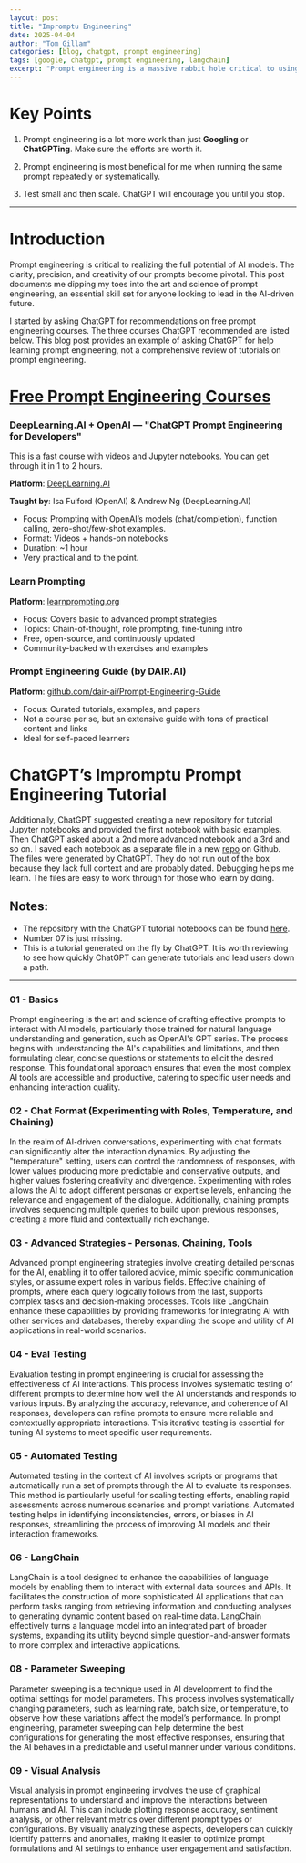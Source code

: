 ```yaml
---
layout: post
title: "Impromptu Engineering"
date: 2025-04-04
author: "Tom Gillam"
categories: [blog, chatgpt, prompt engineering]
tags: [google, chatgpt, prompt engineering, langchain]
excerpt: "Prompt engineering is a massive rabbit hole critical to using AI."
---
```


# Key Points

1. Prompt engineering is a lot more work than just **Googling** or **ChatGPTing**. Make sure the efforts are worth it.

2. Prompt engineering is most beneficial for me when running the same prompt repeatedly or systematically.

3. Test small and then scale. ChatGPT will encourage you until you stop.

---
# Introduction
Prompt engineering is critical to realizing the full potential of AI models. The clarity, precision, and creativity of our prompts become pivotal. This post documents me dipping my toes into the art and science of prompt engineering, an essential skill set for anyone looking to lead in the AI-driven future.

I started by asking ChatGPT for recommendations on free prompt engineering courses. The three courses ChatGPT recommended are listed below. This blog post provides an example of asking ChatGPT for help learning prompt engineering, not a comprehensive review of tutorials on prompt engineering.

# [Free Prompt Engineering Courses](https://chatgpt.com/?prompt=Recommend%20some%20free%20prompt%20engineering%20courses.)

### DeepLearning.AI + OpenAI — "ChatGPT Prompt Engineering for Developers"
This is a fast course with videos and Jupyter notebooks. You can get through it in 1 to 2 hours.

**Platform**: [DeepLearning.AI](https://learn.deeplearning.ai/chatgpt-prompt-eng)

 **Taught by**: Isa Fulford (OpenAI) & Andrew Ng (DeepLearning.AI)

- Focus: Prompting with OpenAI’s models (chat/completion), function calling, zero-shot/few-shot examples.
- Format: Videos + hands-on notebooks
- Duration: ~1 hour
- Very practical and to the point.

### Learn Prompting

**Platform**: [learnprompting.org](https://learnprompting.org/)

- Focus: Covers basic to advanced prompt strategies
- Topics: Chain-of-thought, role prompting, fine-tuning intro
- Free, open-source, and continuously updated
- Community-backed with exercises and examples

### Prompt Engineering Guide (by DAIR.AI)

**Platform**: [github.com/dair-ai/Prompt-Engineering-Guide](https://github.com/dair-ai/Prompt-Engineering-Guide)

- Focus: Curated tutorials, examples, and papers
- Not a course per se, but an extensive guide with tons of practical content and links
- Ideal for self-paced learners

# ChatGPT’s Impromptu Prompt Engineering Tutorial

Additionally, ChatGPT suggested creating a new repository for tutorial Jupyter notebooks and provided the first notebook with basic examples. Then ChatGPT asked about a 2nd more advanced notebook and a 3rd and so on. I saved each notebook as a separate file in a new [repo](https://github.com/tsgillam/prompt-egineering) on Github. The files were generated by ChatGPT. They do not run out of the box because they lack full context and are probably dated. Debugging helps me learn. The files are easy to work through for those who learn by doing.

## Notes:
- The repository with the ChatGPT tutorial notebooks can be found [here](https://github.com/tsgillam/prompt-egineering).
- Number 07 is just missing.
- This is a tutorial generated on the fly by ChatGPT. It is worth reviewing to see how quickly ChatGPT can generate tutorials and lead users down a path.
---
### 01 - Basics

Prompt engineering is the art and science of crafting effective prompts to interact with AI models, particularly those trained for natural language understanding and generation, such as OpenAI's GPT series. The process begins with understanding the AI's capabilities and limitations, and then formulating clear, concise questions or statements to elicit the desired response. This foundational approach ensures that even the most complex AI tools are accessible and productive, catering to specific user needs and enhancing interaction quality.

### 02 - Chat Format (Experimenting with Roles, Temperature, and Chaining)

In the realm of AI-driven conversations, experimenting with chat formats can significantly alter the interaction dynamics. By adjusting the "temperature" setting, users can control the randomness of responses, with lower values producing more predictable and conservative outputs, and higher values fostering creativity and divergence. Experimenting with roles allows the AI to adopt different personas or expertise levels, enhancing the relevance and engagement of the dialogue. Additionally, chaining prompts involves sequencing multiple queries to build upon previous responses, creating a more fluid and contextually rich exchange.

### 03 - Advanced Strategies - Personas, Chaining, Tools

Advanced prompt engineering strategies involve creating detailed personas for the AI, enabling it to offer tailored advice, mimic specific communication styles, or assume expert roles in various fields. Effective chaining of prompts, where each query logically follows from the last, supports complex tasks and decision-making processes. Tools like LangChain enhance these capabilities by providing frameworks for integrating AI with other services and databases, thereby expanding the scope and utility of AI applications in real-world scenarios.

### 04 - Eval Testing

Evaluation testing in prompt engineering is crucial for assessing the effectiveness of AI interactions. This process involves systematic testing of different prompts to determine how well the AI understands and responds to various inputs. By analyzing the accuracy, relevance, and coherence of AI responses, developers can refine prompts to ensure more reliable and contextually appropriate interactions. This iterative testing is essential for tuning AI systems to meet specific user requirements.

### 05 - Automated Testing

Automated testing in the context of AI involves scripts or programs that automatically run a set of prompts through the AI to evaluate its responses. This method is particularly useful for scaling testing efforts, enabling rapid assessments across numerous scenarios and prompt variations. Automated testing helps in identifying inconsistencies, errors, or biases in AI responses, streamlining the process of improving AI models and their interaction frameworks.

### 06 - LangChain

LangChain is a tool designed to enhance the capabilities of language models by enabling them to interact with external data sources and APIs. It facilitates the construction of more sophisticated AI applications that can perform tasks ranging from retrieving information and conducting analyses to generating dynamic content based on real-time data. LangChain effectively turns a language model into an integrated part of broader systems, expanding its utility beyond simple question-and-answer formats to more complex and interactive applications.

### 08 - Parameter Sweeping

Parameter sweeping is a technique used in AI development to find the optimal settings for model parameters. This process involves systematically changing parameters, such as learning rate, batch size, or temperature, to observe how these variations affect the model’s performance. In prompt engineering, parameter sweeping can help determine the best configurations for generating the most effective responses, ensuring that the AI behaves in a predictable and useful manner under various conditions.

### 09 - Visual Analysis

Visual analysis in prompt engineering involves the use of graphical representations to understand and improve the interactions between humans and AI. This can include plotting response accuracy, sentiment analysis, or other relevant metrics over different prompt types or configurations. By visually analyzing these aspects, developers can quickly identify patterns and anomalies, making it easier to optimize prompt formulations and AI settings to enhance user engagement and satisfaction.



